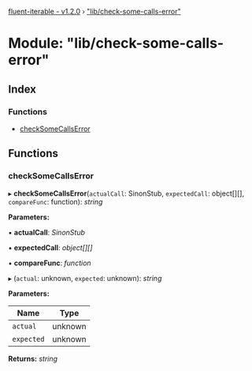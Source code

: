 [fluent-iterable - v1.2.0](../README.md) › ["lib/check-some-calls-error"](_lib_check_some_calls_error_.md)

# Module: "lib/check-some-calls-error"

## Index

### Functions

* [checkSomeCallsError](_lib_check_some_calls_error_.md#checksomecallserror)

## Functions

###  checkSomeCallsError

▸ **checkSomeCallsError**(`actualCall`: SinonStub, `expectedCall`: object[][], `compareFunc`: function): *string*

**Parameters:**

▪ **actualCall**: *SinonStub*

▪ **expectedCall**: *object[][]*

▪ **compareFunc**: *function*

▸ (`actual`: unknown, `expected`: unknown): *string*

**Parameters:**

Name | Type |
------ | ------ |
`actual` | unknown |
`expected` | unknown |

**Returns:** *string*
